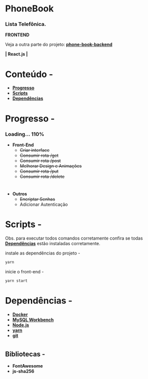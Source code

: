 # PhoneBook

### Lista Telefônica.
**FRONTEND**

Veja a outra parte do projeto: **[phone-book-backend](https://github.com/JohnsCoder/phone-book-backend)**

**| React.js |** 
# 
# Conteúdo -
- **[Progresso](#progresso--)**
- **[Scripts](#scripts--)**
- **[Dependências](#dependencias--)**
# 
# Progresso -


### Loading… 110%


- **Front-End**
    - ~~Criar interface~~
    - ~~Consumir rota /get~~
    - ~~Consumir rota /post~~
    - ~~Melhorar Design e Animações~~
    - ~~Consumir rota /put~~
    - ~~Consumir rota /delete~~
# 
- **Outros**
    - ~~Encriptar Senhas~~
    - Adicionar Autenticação
# 
# Scripts -

Obs. para executar todos comandos corretamente confira se todas **[Dependências](#dependencias--)** estão instaladas corretamente.

instale as dependências do projeto -

```bash
yarn 

```

inicie o front-end -

```bash
yarn start
```

# 
# Dependências -


- **[Docker](https://www.docker.com/get-started/)**
- **[MySQL Workbench](https://dev.mysql.com/downloads/workbench/)**
- **[Node.js](https://nodejs.org/en/)**
- **[yarn](https://yarnpkg.com/getting-started/install)**
- **[git](https://git-scm.com/downloads)**

#
## Bibliotecas -
- **FontAwesome**
- **js-sha256**
